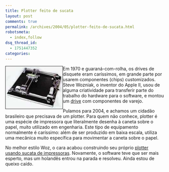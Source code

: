 ```yaml
---
title: Plotter feito de sucata
layout: post
comments: true
permalink: /archives/2004/05/plotter-feito-de-sucata.html
robotsmeta:
  - index,follow
dsq_thread_id:
  - 1751447352
categories:
---
```

<img border=1 src="/img/blig/plotter.jpg" border=1 alt="detalhe do plotter" align="left">Em 1970 e guaraná-com-rolha, os drives de disquete eram caríssimos, em grande parte por usarem componentes (chips) customizados. Steve Wozniak, o inventor do Apple II, usou de alguma criatividade para transferir parte do trabalho do hardware para o software, e montou um <a href="http://apple2history.org/history/ah05.html" >drive</a> com componentes de varejo.

Pulamos para 2004, e achamos um cidadão brasileiro que precisava de um plotter. Para quem não conhece, plotter é uma espécie de impressora que literalmente desenha à caneta sobre o papel, muito utilizado em engenharia. Este tipo de equipamento normalmente é caríssimo: além de ser produzido em baixa escala, utiliza uma mecânica muito específica para movimentar a caneta sobre o papel.

No melhor estilo Woz, o cara acabou construindo seu próprio [plotter usando sucata de impressoras][1]. Novamente, o software teve que ser mais esperto, mas um holandês entrou na parada e resolveu. Ainda estou de queixo caído.

 [1]: http://www.quartzo.net/eletronica/projetos/conteudo/plotter/